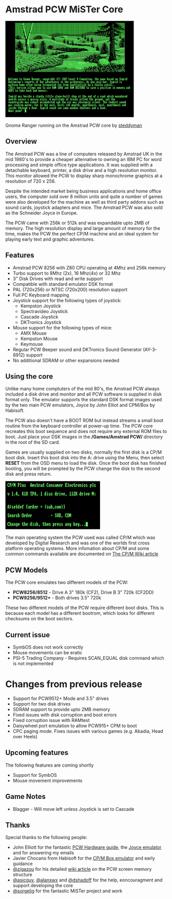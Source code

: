 # Amstrad PCW MiSTer Core
<img src="./docs/images/gnome.jpg" alt="Gnome Ranger" width="400" height="300">

Gnome Ranger running on the Amstrad PCW core by [steddyman](https://twitter.com/steddyman)
## Overview
The Amstrad PCW was a line of computers released by Amstrad UK in the mid 1980's to provide a cheaper alternative to owning an IBM PC for word processing and simple office type applications.  It was supplied with a detachable keyboard, printer, a disk drive and a high resolution monitor.  This monitor allowed the PCW to display sharp monochrome graphics at a resolution of 720 x 256.

Despite the intended market being business applications and home office users, the computer sold over 8 million units and quite a number of games were also developed for the machine as well as  third party addons such as sound cards, joystick adapters and mice.  The Amstrad PCW was also sold as the Schneider Joyce in Europe.

The PCW came with 256k or 512k and was expandable upto 2MB of memory.  The high resolution display and large amount of memory for the time, makes the PCW the perfect CP/M machine and an ideal system for playing early text and graphic adventures.

## Features
* Amstrad PCW 8256 with Z80 CPU operating at 4Mhz and 256k memory
* Turbo support to 8Mhz (2x), 16 Mhz(4x) or 32 Mhz
* 3" Disk Drives with read and write support
* Compatible with standard emulator DSK format
* PAL (720x256) or NTSC (720x200) resolution support
* Full PC Keyboard mapping
* Joystick support for the following types of joystick:
  * Kempston Joystick
  * Spectravideo Joystick
  * Cascade Joystick
  * DKTronics Joystick
* Mouse support for the following types of mice:
  * AMX Mouse
  * Kempston Mouse
  * Keymouse
* Regular PCW Beeper sound and DKTronics Sound Generator (AY-3-8912) support
* No additional SDRAM or other expansions needed
 

## Using the core

Unlike many home comptuters of the mid 80's, the Amstrad PCW always included a disk drive and monitor and all PCW software is supplied in disk format only.  The emulator supports the standard DSK format images used by the two main PCW emulators, Joyce by John Elliot and CPM/Box by Habisoft.

The PCW also doesn't have a BOOT ROM but instead streams a small boot routine from the keyboard controller at power-up time.  The PCW core recreates this boot sequence and does not require any external ROM files to boot.  Just place your DSK images in the **/Games/Amstrad PCW/** directory in the root of the SD card.

Games are usually supplied on two disks, normally the first disk is a CP/M boot disk.  Insert this boot disk into the A: drive using the Menu, then select **RESET** from the OSD menu to load the disk. Once the boot disk has finished booting, you will be prompted by the PCW change the disk to the second disk and press return.

![](./docs/images/change_disk.jpg)

The main operating system the PCW used was called CP/M which was developed by Digital Research and was one of the worlds first cross platform operating systems.   More infomation about CP/M and some common commands available are documented on [The CP/M Wiki article](https://en.wikipedia.org/wiki/CP/M)

## PCW Models

The PCW core emulates two different models of the PCW:
* **PCW8256/8512** - Drive A 3" 180k (CF2), Drive B 3" 720k (CF2DD)
* **PCW9256/9512+** - Both drives 3.5" 720k

These two different models of the PCW require different boot disks.  This is because each model has a different bootrom, which looks for different checksums on the boot sectors.

## Current issue
* SymbOS does not work correctly
* Mouse movements can be eratic
* PSI-5 Trading Company - Requires SCAN_EQUAL disk command which is not implemented

# Changes from previous release
* Support for PCW9512+ Mode and 3.5" drives
* Support for two disk drives
* SDRAM support to provide upto 2MB memory
* Fixed issues with disk corruption and boot errors
* Fixed corruption issue with RAMtest
* Daisywheel port emulation to allow PCW915+ CPM to boot
* CPC paging mode. Fixes issues with various games (e.g. Abadia, Head over Heels)

## Upcoming features
The following features are coming shortly
* Support for SymbOS
* Mouse movement improvements

## Game Notes
* Blagger - Will move left unless Joystick is set to Cascade

## Thanks
Special thanks to the following people:
* John Elliott for the fantastic [PCW Hardware guide](https://www.seasip.info/Unix/Joyce/hardware.pdf), the [Joyce emulator](https://www.seasip.info/Unix/Joyce/) and for answering my emails
* Javier Chocano from Habisoft for the [CP/M Box emulator](http://www.habisoft.com/pcw/) and early guidance
* [@zigazou](https://twitter.com/zigazou) for his detailed [wiki article](https://github.com/Zigazou/amstrad-pcw-technical-info/tree/master/video-memory) on the PCW screen memory structure
* [@asicguy](https://github.com/asicguy), [@alanswx](https://github.com/alanswx) and [@dshadoff](https://github.com/dshadoff) for the help, eoncouragment and support developing the core
* [@sorgelig](https://github.com/sorgelig) for the fantastic MiSTer project and work

